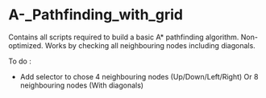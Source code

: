 # A-_Pathfinding_with_grid
Contains all scripts required to build a basic A* pathfinding algorithm. Non-optimized.
Works by checking all neighbouring nodes including diagonals.


To do : 
- Add selector to chose 4 neighbouring nodes (Up/Down/Left/Right) Or 8 neighbouring nodes (With diagonals)
